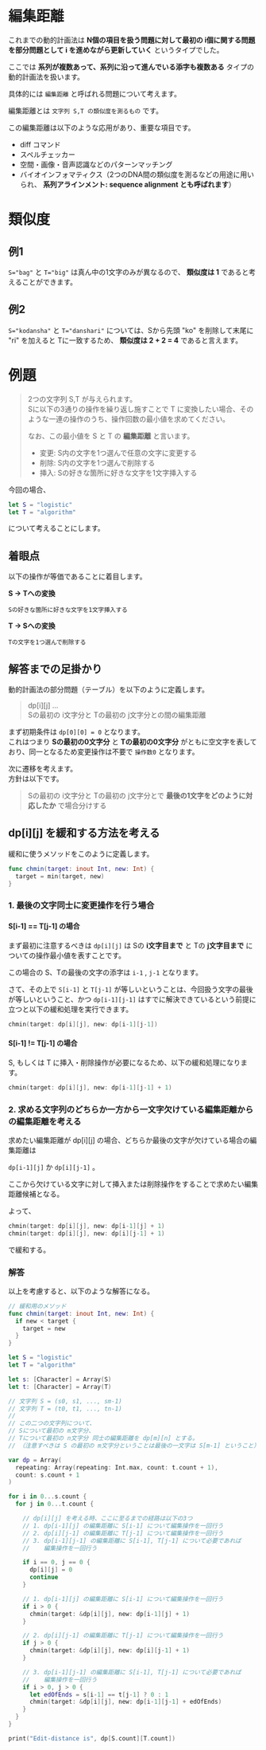 # 編集距離

これまでの動的計画法は **N個の項目を扱う問題に対して最初の i個に関する問題を部分問題として i を進めながら更新していく** というタイプでした。

ここでは **系列が複数あって、系列に沿って進んでいる添字も複数ある** タイプの動的計画法を扱います。

具体的には `編集距離` と呼ばれる問題について考えます。

編集距離とは `文字列 S,T の類似度を測るもの` です。

この編集距離は以下のような応用があり、重要な項目です。

- diff コマンド
- スペルチェッカー
- 空間・画像・音声認識などのパターンマッチング
- バイオインフォマティクス（2つのDNA間の類似度を測るなどの用途に用いられ、 **系列アラインメント: sequence alignment とも呼ばれます**）

# 類似度

## 例1
`S="bag"` と `T="big"` は真ん中の1文字のみが異なるので、 **類似度は 1** であると考えることができます。

## 例2
`S="kodansha"` と `T="danshari"` については、Sから先頭 "ko" を削除して末尾に "ri" を加えると Tに一致するため、 **類似度は 2 + 2 = 4** であると言えます。

# 例題

> 2つの文字列 S,T が与えられます。<br>
> Sに以下の3通りの操作を繰り返し施すことで T に変換したい場合、そのような一連の操作のうち、操作回数の最小値を求めてください。
> 
> なお、この最小値を S と T の **編集距離** と言います。
> 
> - 変更: S内の文字を1つ選んで任意の文字に変更する
> - 削除: S内の文字を1つ選んで削除する
> - 挿入: Sの好きな箇所に好きな文字を1文字挿入する

今回の場合、

```swift
let S = "logistic"
let T = "algorithm"
```

について考えることにします。

## 着眼点

以下の操作が等価であることに着目します。

**S -> Tへの変換**
```
Sの好きな箇所に好きな文字を1文字挿入する
```

**T -> Sへの変換**
```
Tの文字を1つ選んで削除する
```

## 解答までの足掛かり

動的計画法の部分問題（テーブル）を以下のように定義します。

> dp[i][j] ...<br>
> Sの最初の i文字分と Tの最初の j文字分との間の編集距離

まず初期条件は `dp[0][0] = 0` となります。<br>
これはつまり **Sの最初の0文字分** と **Tの最初の0文字分** がともに空文字を表しており、同一となるため変更操作は不要で `操作数0` となります。

次に遷移を考えます。<br>
方針は以下です。

> Sの最初の i文字分と Tの最初の j文字分とで **最後の1文字をどのように対応したか** で場合分けする

## dp[i][j] を緩和する方法を考える

緩和に使うメソッドをこのように定義します。

```swift
func chmin(target: inout Int, new: Int) {
  target = min(target, new)
}
```
### 1. 最後の文字同士に変更操作を行う場合

#### S[i-1] == T[j-1] の場合

まず最初に注意するべきは `dp[i][j]` は Sの **i文字目まで** と Tの **j文字目まで** についての操作最小値を表すことです。

この場合の S、Tの最後の文字の添字は `i-1` , `j-1` となります。

さて、その上で `S[i-1]` と `T[j-1]` が等しいということは、今回扱う文字の最後が等しいということ、かつ `dp[i-1][j-1]` はすでに解決できているという前提に立つと以下の緩和処理を実行できます。

```swift
chmin(target: dp[i][j], new: dp[i-1][j-1])
```

#### S[i-1] != T[j-1] の場合

S, もしくは T に挿入・削除操作が必要になるため、以下の緩和処理になります。

```swift
chmin(target: dp[i][j], new: dp[i-1][j-1] + 1)
```

### 2. 求める文字列のどちらか一方から一文字欠けている編集距離からの編集距離を考える

求めたい編集距離が dp[i][j] の場合、どちらか最後の文字が欠けている場合の編集距離は 

`dp[i-1][j]` か `dp[i][j-1]` 。

ここから欠けている文字に対して挿入または削除操作をすることで求めたい編集距離候補となる。

よって、

```swift
chmin(target: dp[i][j], new: dp[i-1][j] + 1)
chmin(target: dp[i][j], new: dp[i][j-1] + 1)
```

で緩和する。

### 解答

以上を考慮すると、以下のような解答になる。

```swift
// 緩和用のメソッド
func chmin(target: inout Int, new: Int) {
  if new < target {
    target = new
  }
}

let S = "logistic"
let T = "algorithm"

let s: [Character] = Array(S)
let t: [Character] = Array(T)

// 文字列 S = (s0, s1, ..., sm-1)
// 文字列 T = (t0, t1, ..., tn-1)
//
// この二つの文字列について、
// Sについて最初の m文字分、
// Tについて最初の n文字分 同士の編集距離を dp[m][n] とする。
// （注意すべきは S の最初の m文字分ということは最後の一文字は S[m-1] ということ）

var dp = Array(
  repeating: Array(repeating: Int.max, count: t.count + 1),
  count: s.count + 1
)

for i in 0...s.count {
  for j in 0...t.count {

    // dp[i][j] を考える時、ここに至るまでの経路は以下の3つ
    // 1. dp[i-1][j] の編集距離に S[i-1] について編集操作を一回行う
    // 2. dp[i][j-1] の編集距離に T[j-1] について編集操作を一回行う
    // 3. dp[i-1][j-1] の編集距離に S[i-1], T[j-1] について必要であれば
    //    編集操作を一回行う

    if i == 0, j == 0 {
      dp[i][j] = 0
      continue
    }

    // 1. dp[i-1][j] の編集距離に S[i-1] について編集操作を一回行う
    if i > 0 {
      chmin(target: &dp[i][j], new: dp[i-1][j] + 1)
    }

    // 2. dp[i][j-1] の編集距離に T[j-1] について編集操作を一回行う
    if j > 0 {
      chmin(target: &dp[i][j], new: dp[i][j-1] + 1)
    }

    // 3. dp[i-1][j-1] の編集距離に S[i-1], T[j-1] について必要であれば
    //    編集操作を一回行う
    if i > 0, j > 0 {
      let edOfEnds = s[i-1] == t[j-1] ? 0 : 1
      chmin(target: &dp[i][j], new: dp[i-1][j-1] + edOfEnds)
    }
  }
}

print("Edit-distance is", dp[S.count][T.count])
```